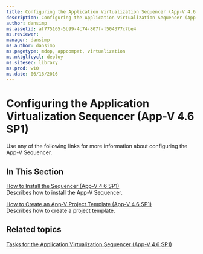 ```yaml
---
title: Configuring the Application Virtualization Sequencer (App-V 4.6 SP1)
description: Configuring the Application Virtualization Sequencer (App-V 4.6 SP1)
author: dansimp
ms.assetid: af775165-5b99-4c74-807f-f504377c7be4
ms.reviewer: 
manager: dansimp
ms.author: dansimp
ms.pagetype: mdop, appcompat, virtualization
ms.mktglfcycl: deploy
ms.sitesec: library
ms.prod: w10
ms.date: 06/16/2016
---
```



# Configuring the Application Virtualization Sequencer (App-V 4.6 SP1)


Use any of the following links for more information about configuring the App-V Sequencer.

## In This Section


<a href="" id="how-to-install-the-sequencer---app-v-4-6-sp1-"></a>[How to Install the Sequencer (App-V 4.6 SP1)](how-to-install-the-sequencer---app-v-46-sp1-.md)  
Describes how to install the App-V Sequencer.

<a href="" id="how-to-create-an-app-v-project-template--app-v-4-6-sp1-"></a>[How to Create an App-V Project Template (App-V 4.6 SP1)](how-to-create-an-app-v-project-template--app-v-46-sp1-.md)  
Describes how to create a project template.

## Related topics


[Tasks for the Application Virtualization Sequencer (App-V 4.6 SP1)](tasks-for-the-application-virtualization-sequencer--app-v-46-sp1-.md)

 

 





